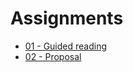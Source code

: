 <!-- markdownlint-disable MD041 MD036 MD024 MD022 -->

# Assignments

- [01 - Guided reading](assignment:01)
- [02 - Proposal](assignment:02)
